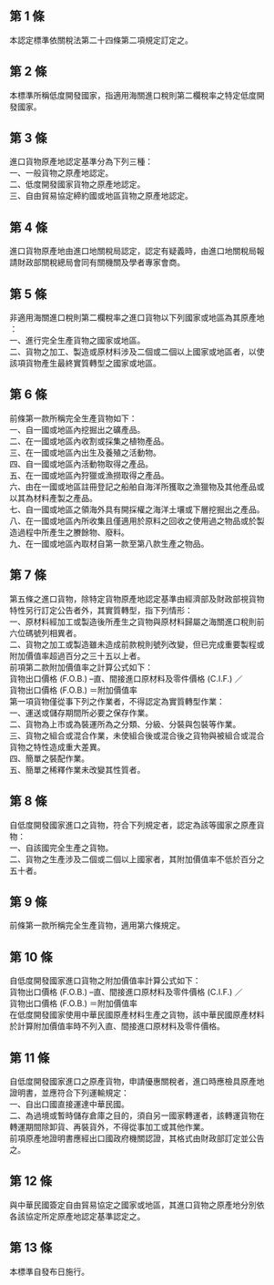 第 1 條
-------
本認定標準依關稅法第二十四條第二項規定訂定之。

第 2 條
-------
本標準所稱低度開發國家，指適用海關進口稅則第二欄稅率之特定低度開  
發國家。

第 3 條
-------
進口貨物原產地認定基準分為下列三種：  
一、一般貨物之原產地認定。  
二、低度開發國家貨物之原產地認定。  
三、自由貿易協定締約國或地區貨物之原產地認定。

第 4 條
-------
進口貨物原產地由進口地關稅局認定，認定有疑義時，由進口地關稅局報  
請財政部關稅總局會同有關機關及學者專家會商。

第 5 條
-------
非適用海關進口稅則第二欄稅率之進口貨物以下列國家或地區為其原產地  
：  
一、進行完全生產貨物之國家或地區。  
二、貨物之加工、製造或原材料涉及二個或二個以上國家或地區者，以使  
    該項貨物產生最終實質轉型之國家或地區。

第 6 條
-------
前條第一款所稱完全生產貨物如下：  
一、自一國或地區內挖掘出之礦產品。  
二、在一國或地區內收割或採集之植物產品。  
三、在一國或地區內出生及養殖之活動物。  
四、自一國或地區內活動物取得之產品。  
五、在一國或地區內狩獵或漁撈取得之產品。  
六、由在一國或地區註冊登記之船舶自海洋所獲取之漁獵物及其他產品或  
    以其為材料產製之產品。  
七、自一國或地區之領海外具有開採權之海洋土壤或下層挖掘出之產品。  
八、在一國或地區內所收集且僅適用於原料之回收之使用過之物品或於製  
    造過程中所產生之賸餘物、廢料。  
九、在一國或地區內取材自第一款至第八款生產之物品。

第 7 條
-------
第五條之進口貨物，除特定貨物原產地認定基準由經濟部及財政部視貨物  
特性另行訂定公告者外，其實質轉型，指下列情形：  
一、原材料經加工或製造後所產生之貨物與原材料歸屬之海關進口稅則前  
    六位碼號列相異者。  
二、貨物之加工或製造雖未造成前款稅則號列改變，但已完成重要製程或  
    附加價值率超過百分之三十五以上者。  
前項第二款附加價值率之計算公式如下：  
貨物出口價格 (F.O.B.) –直、間接進口原材料及零件價格 (C.I.F.) ／  
貨物出口價格 (F.O.B.) ＝附加價值率  
第一項貨物僅從事下列之作業者，不得認定為實質轉型作業：  
一、運送或儲存期間所必要之保存作業。  
二、貨物為上市或為裝運所為之分類、分級、分裝與包裝等作業。  
三、貨物之組合或混合作業，未使組合後或混合後之貨物與被組合或混合  
    貨物之特性造成重大差異。  
四、簡單之裝配作業。  
五、簡單之稀釋作業未改變其性質者。

第 8 條
-------
自低度開發國家進口之貨物，符合下列規定者，認定為該等國家之原產貨  
物：  
一、自該國完全生產之貨物。  
二、貨物之生產涉及二個或二個以上國家者，其附加價值率不低於百分之  
    五十者。

第 9 條
-------
前條第一款所稱完全生產貨物，適用第六條規定。

第 10 條
--------
自低度開發國家進口貨物之附加價值率計算公式如下：  
貨物出口價格 (F.O.B.) –直、間接進口原材料及零件價格 (C.I.F.) ／  
貨物出口價格 (F.O.B.) ＝附加價值率  
在低度開發國家使用中華民國原產材料生產之貨物，該中華民國原產材料  
於計算附加價值率時不列入直、間接進口原材料及零件價格。

第 11 條
--------
自低度開發國家進口之原產貨物，申請優惠關稅者，進口時應檢具原產地  
證明書，並應符合下列運輸規定：  
一、自出口國直接運達中華民國。  
二、為過境或暫時儲存倉庫之目的，須自另一國家轉運者，該轉運貨物在  
    轉運期間除卸貨、再裝貨外，不得從事加工或其他作業。  
前項原產地證明書應經出口國政府機關認證，其格式由財政部訂定並公告  
之。

第 12 條
--------
與中華民國簽定自由貿易協定之國家或地區，其進口貨物之原產地分別依  
各該協定所定原產地認定基準認定之。

第 13 條
--------
本標準自發布日施行。


